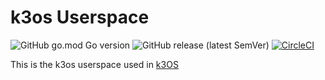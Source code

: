 # k3os Userspace

![GitHub go.mod Go version](https://img.shields.io/github/go-mod/go-version/petercb/k3os-base)
![GitHub release (latest SemVer)](https://img.shields.io/github/v/release/petercb/k3os-base?label=release&sort=semver)
[![CircleCI](https://dl.circleci.com/status-badge/img/gh/petercb/k3os-base/tree/master.svg?style=svg)](https://dl.circleci.com/status-badge/redirect/gh/petercb/k3os-base/tree/master)

This is the k3os userspace used in [k3OS](https://github.com/petercb/k3os)
